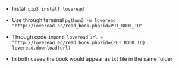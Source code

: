 * Install
`pip3 install loveread`
- Use through terminal
`python3 -m loveread "http://loveread.ec/read_book.php?id=PUT_BOOK_ID"`
* Through code
`import loveread`
`url = "http://loveread.ec/read_book.php?id={PUT_BOOK_ID}`
`loveread.download(url)`

* In both cases the book would appear as txt file in the same folder